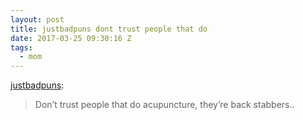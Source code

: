 ```yaml
---
layout: post
title: justbadpuns dont trust people that do
date: 2017-03-25 09:30:16 Z
tags:
  - mom
---
```

[justbadpuns](http://justbadpuns.com/post/128046118323/dont-trust-people-that-do-acupuncture-theyre):

> Don’t trust people that do acupuncture, they’re back stabbers..
